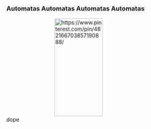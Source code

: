 ### Automatas Automatas Automatas  Automatas 

<a target="_blank" href="https://www.pinterest.pt/pin/452189618832736967/">
<img style="display: block; margin-left: auto; margin-right: auto; width: 50%;" width="256px" height="256px" src="https://i.pinimg.com/originals/5e/60/91/5e6091c73cf78360d80fa09b57f00f9c.gif" alt="https://www.pinterest.com/pin/482166703857190888/">
</a>
dope
